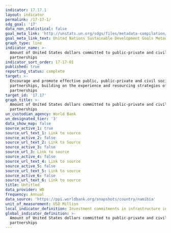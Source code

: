 ```yaml
---
indicator: 17.17.1
layout: indicator
permalink: /17-17-1/
sdg_goal: '17'
data_non_statistical: false
goal_meta_link: 'http://unstats.un.org/sdgs/files/metadata-compilation/Metadata-Goal-17.pdf'
goal_meta_link_text: United Nations Sustainable Development Goals Metadata (pdf 468kB)
graph_type: line
indicator_name: >-
  Amount of United States dollars committed to public-private and civil society
  partnerships
indicator_sort_order: 17-17-01
published: true
reporting_status: complete
target: >-
  Encourage and promote effective public, public-private and civil society
  partnerships, building on the experience and resourcing strategies of
  partnerships
target_id: '17.17'
graph_title: >-
  Amount of United States dollars committed to public-private and civil society
  partnerships
un_custodian_agency: World Bank
un_designated_tier: '3'
data_show_map: false
source_active_1: true
source_url_text_1: Link to source
source_active_2: false
source_url_text_2: Link to Source
source_active_3: false
source_url_3: Link to source
source_active_4: false
source_url_text_4: Link to source
source_active_5: false
source_url_text_5: Link to source
source_active_6: false
source_url_text_6: Link to source
title: Untitled
data_provider: WB
frequency: Annual
data_source: 'https://ppi.worldbank.org/snapshots/country/namibia'
unit_of_measurement: USD Million
local_indicator_definition: Investment commitments in infrastructure involving private participation
global_indicator_definition: >-
  Amount of United States dollars committed to public-private and civil society
  partnerships
---
```

